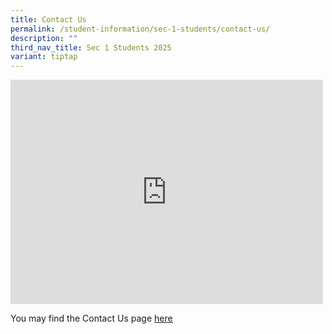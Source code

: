 ```yaml
---
title: Contact Us
permalink: /student-information/sec-1-students/contact-us/
description: ""
third_nav_title: Sec 1 Students 2025
variant: tiptap
---
```

<div class="iframe-wrapper"><iframe height="359" width="500" allowfullscreen="true" frameborder="0" src="https://docs.google.com/presentation/d/e/2PACX-1vR_NviFD4xoWP1D9FK4fAF5IYrUpIRnqdKq5Xz5hef0rZTFIsurmmRiq7cUgoMwLw/embed?start=false&amp;loop=false&amp;delayms=3000"></iframe></div><p>You may find the Contact Us page&nbsp;<a href="/other-information/contact-us" rel="noopener noreferrer nofollow" target="_blank"><u>here</u></a></p>